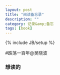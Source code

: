 ```yaml
---
layout: post
title: "阅读备忘录"
description: ""
category: 记录&amp;备忘
tags: [book]
---
```

{% include JB/setup %}


#跌荡一百年@吴晓波


<section>
<h3>想读的</h3>
</section>

<section style="display:none;">
<h3>读过的</h3>
#JavaScript权威指南
#Css权威指南
#JavaScript语言精粹
#精通正则表达式
#高效能JavaScript编程
#HTML5揭秘
#基于MVC的JavaScript Web富应用开发
#测试驱动的JavaScript开发
#JavaScript语言精髓与编程实践
#程序员的数学
#深入浅出面向对象分析与设计
</section>